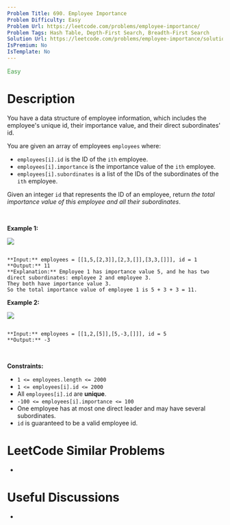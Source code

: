 ```yaml
---
Problem Title: 690. Employee Importance
Problem Difficulty: Easy
Problem Url: https://leetcode.com/problems/employee-importance/
Problem Tags: Hash Table, Depth-First Search, Breadth-First Search
Solution Url: https://leetcode.com/problems/employee-importance/solution/
IsPremium: No
IsTemplate: No
---
```


<span style="color: rgb(67, 160, 71);">Easy</span>

# Description

You have a data structure of employee information, which includes the employee's unique id, their importance value, and their direct subordinates' id.


You are given an array of employees `employees` where:


* `employees[i].id` is the ID of the `ith` employee.
* `employees[i].importance` is the importance value of the `ith` employee.
* `employees[i].subordinates` is a list of the IDs of the subordinates of the `ith` employee.


Given an integer `id` that represents the ID of an employee, return *the total importance value of this employee and all their subordinates*.


 


**Example 1:**


![](https://assets.leetcode.com/uploads/2021/05/31/emp1-tree.jpg)

```

**Input:** employees = [[1,5,[2,3]],[2,3,[]],[3,3,[]]], id = 1
**Output:** 11
**Explanation:** Employee 1 has importance value 5, and he has two direct subordinates: employee 2 and employee 3.
They both have importance value 3.
So the total importance value of employee 1 is 5 + 3 + 3 = 11.

```

**Example 2:**


![](https://assets.leetcode.com/uploads/2021/05/31/emp2-tree.jpg)

```

**Input:** employees = [[1,2,[5]],[5,-3,[]]], id = 5
**Output:** -3

```

 


**Constraints:**


* `1 <= employees.length <= 2000`
* `1 <= employees[i].id <= 2000`
* All `employees[i].id` are **unique**.
* `-100 <= employees[i].importance <= 100`
* One employee has at most one direct leader and may have several subordinates.
* `id` is guaranteed to be a valid employee id.




# LeetCode Similar Problems

- []()

# Useful Discussions

- []()
